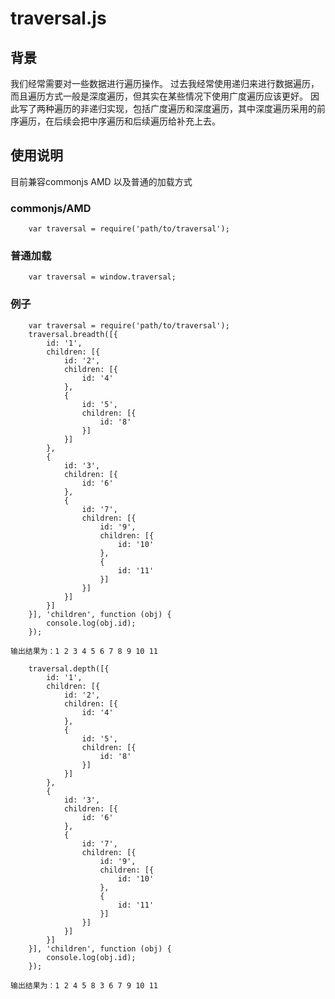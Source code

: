 # traversal.js

## 背景
我们经常需要对一些数据进行遍历操作。
过去我经常使用递归来进行数据遍历，而且遍历方式一般是深度遍历，但其实在某些情况下使用广度遍历应该更好。
因此写了两种遍历的非递归实现，包括广度遍历和深度遍历，其中深度遍历采用的前序遍历，在后续会把中序遍历和后续遍历给补充上去。

## 使用说明
目前兼容commonjs AMD 以及普通的加载方式

### commonjs/AMD
        var traversal = require('path/to/traversal');

### 普通加载
        var traversal = window.traversal;

### 例子
        var traversal = require('path/to/traversal');
        traversal.breadth([{
            id: '1',
            children: [{
                id: '2',
                children: [{
                    id: '4'
                },
                {
                    id: '5',
                    children: [{
                        id: '8'
                    }]
                }]
            },
            {
                id: '3',
                children: [{
                    id: '6'
                },
                {
                    id: '7',
                    children: [{
                        id: '9',
                        children: [{
                            id: '10'
                        },
                        {
                            id: '11'
                        }]
                    }]
                }]
            }]
        }], 'children', function (obj) {
            console.log(obj.id);
        });

    输出结果为：1 2 3 4 5 6 7 8 9 10 11

        traversal.depth([{
            id: '1',
            children: [{
                id: '2',
                children: [{
                    id: '4'
                },
                {
                    id: '5',
                    children: [{
                        id: '8'
                    }]
                }]
            },
            {
                id: '3',
                children: [{
                    id: '6'
                },
                {
                    id: '7',
                    children: [{
                        id: '9',
                        children: [{
                            id: '10'
                        },
                        {
                            id: '11'
                        }]
                    }]
                }]
            }]
        }], 'children', function (obj) {
            console.log(obj.id);
        });

    输出结果为：1 2 4 5 8 3 6 7 9 10 11

